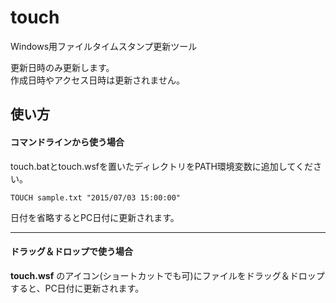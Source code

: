 # touch
Windows用ファイルタイムスタンプ更新ツール

更新日時のみ更新します。  
作成日時やアクセス日時は更新されません。

## 使い方
#### コマンドラインから使う場合
touch.batとtouch.wsfを置いたディレクトリをPATH環境変数に追加してください。
```
TOUCH sample.txt "2015/07/03 15:00:00"
```
日付を省略するとPC日付に更新されます。  

---
#### ドラッグ＆ドロップで使う場合
**touch.wsf** のアイコン(ショートカットでも可)にファイルをドラッグ＆ドロップすると、PC日付に更新されます。
